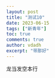 ```yaml
---
layout: post
title: "测试10"
date: 2023-06-15
tags: ["新青年"]
toc: true
comments: true
author: vdadh
excerpt: "带那好"
---
```

龙当发空本行